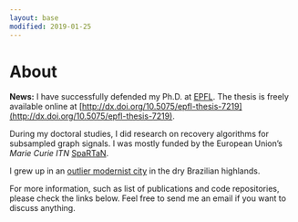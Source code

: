 ```yaml
---
layout: base
modified: 2019-01-25
---
```


# About

**News:** I have successfully defended my Ph.D. at [EPFL][epfl]. The thesis is freely available online at [http://dx.doi.org/10.5075/epfl-thesis-7219](http://dx.doi.org/10.5075/epfl-thesis-7219).

During my doctoral studies, I did research on recovery algorithms for subsampled graph signals. I was mostly funded by the European Union’s *Marie Curie ITN* [SpaRTaN][spartan].

I grew up in an [outlier modernist city][brasilia] in the dry Brazilian highlands.

For more information, such as list of publications and code repositories, please check the links below. Feel free to send me an email if you want to discuss anything.

[spartan]: http://www.spartan-itn.eu/#0
[brasilia]: https://en.wikipedia.org/wiki/Bras%C3%ADlia
[epfl]: https://www.epfl.ch/en/